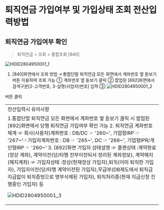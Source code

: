 # 퇴직연금 가입여부 및 가입상태 조회 전산입력방법
## 퇴직연금 가입여부 확인
> 퇴직연금 > 조회 > 종합조회 [840]

![HDID2804950001_1](HDID2804950001_1.jpg)

1. [840]화면에서 조회 방법
☞통합단말 퇴직연금 모든 화면에서 계좌번호 옆 돋보기 버튼 이용하여 조회 가능
① 계좌번호 옆 돋보기 클릭
② 팝업된 [892]화면에서 검색구분[2-고객번호, 3-실명(사업자)번호] 입력
③
![HDID2804950001_2](HDID2804950001_2.jpg)

버튼 클릭

<table><tbody><tr>
<td>
전산입력시 유의사항</td></tr><tr>
<td>1.통합단말 퇴직연금 모든 화면에서 계좌번호 옆 돋보기 클릭 시 팝업된 [892]화면에서 당행 퇴직연금 가입여부 확인 가능
2. 퇴직연금 계좌번호 체계
☞ 회사(사용자)계좌번호 : DB/DC ☞ '260~', 기업형IRP ☞ '267~'☞가입자계좌번호 : DB ☞ '265~', DC ☞ '266~', 기업형IPR/개인형IRP ☞ '260~'
3. [892]화면 가입자 상태설명
☞ 플랜상태 :계약완료(정상 계좌), 계약이전(당/타행 전부이전되서 정리된 계좌정보), 계약해지(해지계좌)
☞ 가입자상태 :정상(현재정상 가입자),퇴직(이미 퇴직한 가입자), 가입자이전(당/타행 계약이전된 가입자),무급부(DB제도에서 퇴직금 지급없이 퇴직증빙으로 명부삭제된 가입자), 퇴직처리중(현재 지급신청 진행중인 가입자) 등

![HDID2804950001_3](HDID2804950001_3.jpg)
</td></tr></tbody>
</table>


